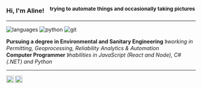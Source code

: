 ### Hi, I'm Aline! &nbsp;&nbsp;<sup> trying to automate things and occasionally taking pictures</sup>

----

![languages](https://img.shields.io/static/v1?label=&message=languages:&color=111&style=flat-square)
![python](https://img.shields.io/static/v1?logo=python&label=&message=python&color=36465D&logoColor=AAA&style=flat-square&link=)
![git](https://img.shields.io/static/v1?logo=git&label=&message=git&color=36465D&logoColor=AAA&style=flat-square)
&nbsp;&nbsp;&nbsp;

**Pursuing a degree in Environmental and Sanitary Engineering** &#12299;_working in Permitting, Geoprocessing, Reliability Analytics & Automation_
<br/>
**Computer Programmer** &#12299;_habilities in JavaScript (React and Node), C# (.NET) and Python_

----

<a href="https://linkedin.com/in/feltbeats">
  <img align="left" alt="aline's linkedin" width="20px" src="https://simpleicons.now.sh/linkedin/495f7e" />
</a>
<a href="https://vsco.co/liangles">
  <img align="left" alt="aline's vsco" width="20px" src="https://simpleicons.now.sh/vsco/495f7e" />
</a>

